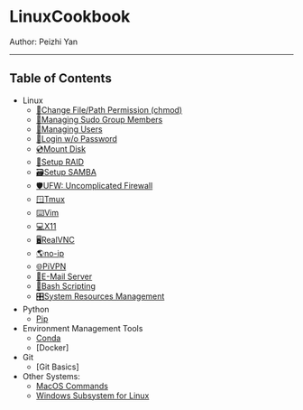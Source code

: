 # LinuxCookbook

Author: Peizhi Yan

---

## Table of Contents

- Linux
  - [🔑Change File/Path Permission (chmod)](./content/chmod.md)
  - [👥Managing Sudo Group Members](./content/sudo.md)
  - [👤Managing Users](./content/users.md)
  - [🔐Login w/o Password](./content/no_passwd_login.md)
  - [💿Mount Disk](./content/mount_disk.md)
  - [📀Setup RAID](./content/setup_raid.md)
  - [🗃️Setup SAMBA](./content/samba.md)
  - [🛡️UFW: Uncomplicated Firewall](./content/ufw.md)
  - [🪟Tmux](./content/tmux.md)
  - [⌨️Vim](./content/vim.md)
  - [💻X11](./content/x11.md)
  - [🖥️RealVNC](./content/realvnc.md)
  - [🌎no-ip](./content/noip.md)
  - [🌐PiVPN](./content/pivpn.md)
  - [📧E-Mail Server](./content/mail.md)
  - [📝Bash Scripting](./content/bash.md)
  - [🎛️System Resources Management](./content/resource_mng.md)
- Python
  - [Pip](./content/pip.md)
- Environment Management Tools
  - [Conda](./content/conda.md)
  - [Docker]
- Git
  - [Git Basics]
- Other Systems:
  - [MacOS Commands](./content/macos.md)
  - [Windows Subsystem for Linux](./content/WSL.md)




